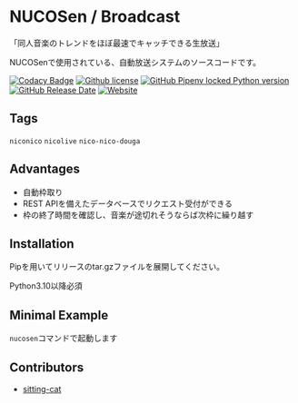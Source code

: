 # NUCOSen / Broadcast

<!-- # Short Description -->

「同人音楽のトレンドをほぼ最速でキャッチできる生放送」

NUCOSenで使用されている、自動放送システムのソースコードです。

<!-- # Badges -->

[![Codacy Badge](https://app.codacy.com/project/badge/Grade/f26d74df081e4aa4ac231f1d149c5619)](https://www.codacy.com/gh/nucosen/broadcast/dashboard?utm_source=github.com&amp;utm_medium=referral&amp;utm_content=nucosen/broadcast&amp;utm_campaign=Badge_Grade)
[![Github license](https://img.shields.io/github/license/nucosen/broadcast)](https://github.com/nucosen/broadcast/blob/main/LICENSE)
[![GitHub Pipenv locked Python version](https://img.shields.io/github/pipenv/locked/python-version/nucosen/broadcast)](https://github.com/nucosen/broadcast/blob/main/Pipfile)
[![GitHub Release Date](https://img.shields.io/github/release-date/nucosen/broadcast)](https://github.com/nucosen/broadcast/releases/latest)
[![Website](https://img.shields.io/website?down_color=red&down_message=offline&up_color=success&up_message=online&url=https%3A%2F%2Fwww.nucosen.live%2F)](https://www.nucosen.live/)

## Tags

`niconico` `nicolive` `nico-nico-douga`

## Advantages

  - 自動枠取り
  - REST APIを備えたデータベースでリクエスト受付ができる
  - 枠の終了時間を確認し、音楽が途切れそうならば次枠に繰り越す

## Installation

Pipを用いてリリースのtar.gzファイルを展開してください。

Python3.10以降必須

## Minimal Example

`nucosen`コマンドで起動します

## Contributors

  - [sitting-cat](https://github.com/sitting-cat)

<!-- CREATED_BY_LEADYOU_README_GENERATOR -->
